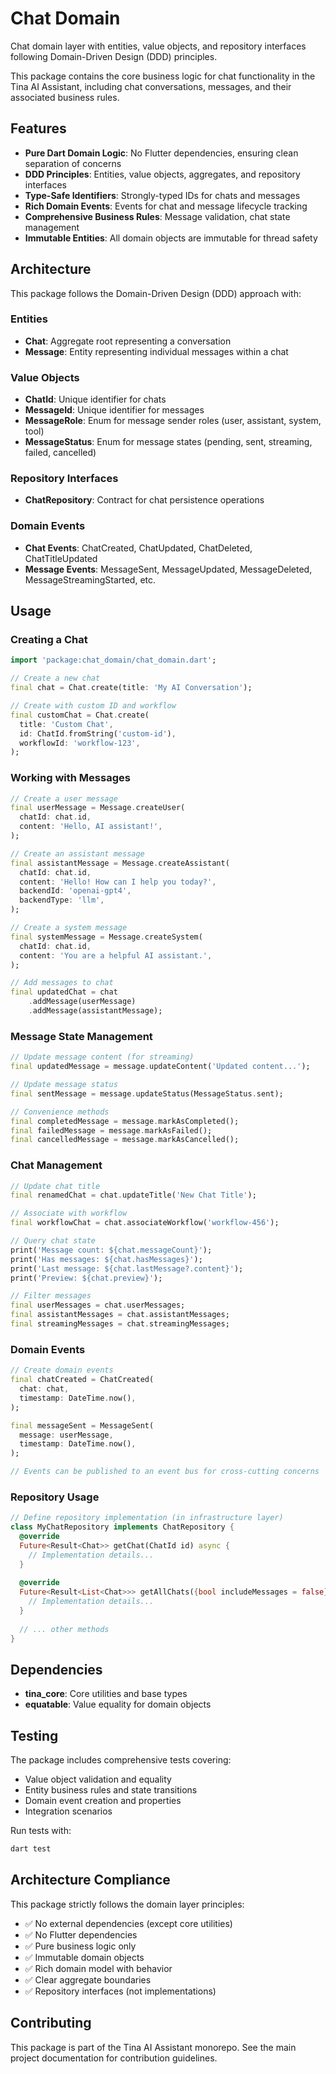 # Chat Domain

Chat domain layer with entities, value objects, and repository interfaces following Domain-Driven Design (DDD) principles.

This package contains the core business logic for chat functionality in the Tina AI Assistant, including chat conversations, messages, and their associated business rules.

## Features

- **Pure Dart Domain Logic**: No Flutter dependencies, ensuring clean separation of concerns
- **DDD Principles**: Entities, value objects, aggregates, and repository interfaces
- **Type-Safe Identifiers**: Strongly-typed IDs for chats and messages
- **Rich Domain Events**: Events for chat and message lifecycle tracking
- **Comprehensive Business Rules**: Message validation, chat state management
- **Immutable Entities**: All domain objects are immutable for thread safety

## Architecture

This package follows the Domain-Driven Design (DDD) approach with:

### Entities
- **Chat**: Aggregate root representing a conversation
- **Message**: Entity representing individual messages within a chat

### Value Objects
- **ChatId**: Unique identifier for chats
- **MessageId**: Unique identifier for messages  
- **MessageRole**: Enum for message sender roles (user, assistant, system, tool)
- **MessageStatus**: Enum for message states (pending, sent, streaming, failed, cancelled)

### Repository Interfaces
- **ChatRepository**: Contract for chat persistence operations

### Domain Events
- **Chat Events**: ChatCreated, ChatUpdated, ChatDeleted, ChatTitleUpdated
- **Message Events**: MessageSent, MessageUpdated, MessageDeleted, MessageStreamingStarted, etc.

## Usage

### Creating a Chat

```dart
import 'package:chat_domain/chat_domain.dart';

// Create a new chat
final chat = Chat.create(title: 'My AI Conversation');

// Create with custom ID and workflow
final customChat = Chat.create(
  title: 'Custom Chat',
  id: ChatId.fromString('custom-id'),
  workflowId: 'workflow-123',
);
```

### Working with Messages

```dart
// Create a user message
final userMessage = Message.createUser(
  chatId: chat.id,
  content: 'Hello, AI assistant!',
);

// Create an assistant message
final assistantMessage = Message.createAssistant(
  chatId: chat.id,
  content: 'Hello! How can I help you today?',
  backendId: 'openai-gpt4',
  backendType: 'llm',
);

// Create a system message
final systemMessage = Message.createSystem(
  chatId: chat.id,
  content: 'You are a helpful AI assistant.',
);

// Add messages to chat
final updatedChat = chat
    .addMessage(userMessage)
    .addMessage(assistantMessage);
```

### Message State Management

```dart
// Update message content (for streaming)
final updatedMessage = message.updateContent('Updated content...');

// Update message status
final sentMessage = message.updateStatus(MessageStatus.sent);

// Convenience methods
final completedMessage = message.markAsCompleted();
final failedMessage = message.markAsFailed();
final cancelledMessage = message.markAsCancelled();
```

### Chat Management

```dart
// Update chat title
final renamedChat = chat.updateTitle('New Chat Title');

// Associate with workflow
final workflowChat = chat.associateWorkflow('workflow-456');

// Query chat state
print('Message count: ${chat.messageCount}');
print('Has messages: ${chat.hasMessages}');
print('Last message: ${chat.lastMessage?.content}');
print('Preview: ${chat.preview}');

// Filter messages
final userMessages = chat.userMessages;
final assistantMessages = chat.assistantMessages;
final streamingMessages = chat.streamingMessages;
```

### Domain Events

```dart
// Create domain events
final chatCreated = ChatCreated(
  chat: chat,
  timestamp: DateTime.now(),
);

final messageSent = MessageSent(
  message: userMessage,
  timestamp: DateTime.now(),
);

// Events can be published to an event bus for cross-cutting concerns
```

### Repository Usage

```dart
// Define repository implementation (in infrastructure layer)
class MyChatRepository implements ChatRepository {
  @override
  Future<Result<Chat>> getChat(ChatId id) async {
    // Implementation details...
  }
  
  @override
  Future<Result<List<Chat>>> getAllChats({bool includeMessages = false}) async {
    // Implementation details...
  }
  
  // ... other methods
}
```

## Dependencies

- **tina_core**: Core utilities and base types
- **equatable**: Value equality for domain objects

## Testing

The package includes comprehensive tests covering:

- Value object validation and equality
- Entity business rules and state transitions
- Domain event creation and properties
- Integration scenarios

Run tests with:

```bash
dart test
```

## Architecture Compliance

This package strictly follows the domain layer principles:

- ✅ No external dependencies (except core utilities)
- ✅ No Flutter dependencies
- ✅ Pure business logic only
- ✅ Immutable domain objects
- ✅ Rich domain model with behavior
- ✅ Clear aggregate boundaries
- ✅ Repository interfaces (not implementations)

## Contributing

This package is part of the Tina AI Assistant monorepo. See the main project documentation for contribution guidelines.
